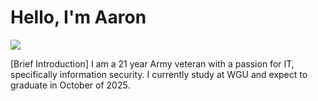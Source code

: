 # Hello, I'm Aaron

<a href="https://www.linkedin.com/in/aaron-sims86"><img src="https://img.shields.io/badge/-LinkedIn-0072b1?&style=fore-the-badge&logo=linkedin&logoColor=white" /></a>

[Brief Introduction]
I am a 21 year Army veteran with a passion for IT, specifically information security. I currently study at WGU and expect to graduate in October of 2025. 


